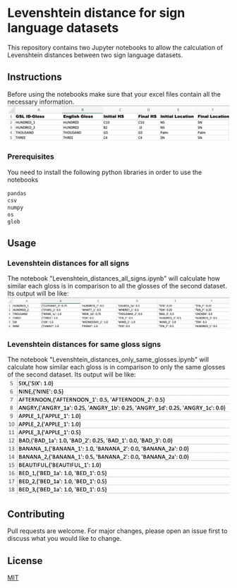 # Levenshtein distance for sign language datasets

This repository contains two Jupyter notebooks to allow the calculation of Levenshtein distances between two sign language datasets.

## Instructions

Before using the notebooks make sure that your excel files contain all the necessary information.
![Alt text](/pics/initial_file_format.png?raw=true "Title")

### Prerequisites

You need to install the following python libraries in order to use the notebooks

```
pandas
csv
numpy
os
glob
```

## Usage

### Levenshtein distances for all signs
The notebook "Levenshtein_distances_all_signs.ipynb" will calculate how similar each gloss is in comparison to all the glosses of the second dataset. Its output will be like:
![Alt text](pics/all_signs_output.png?raw=true "Title")

### Levenshtein distances for same gloss signs
The notebook "Levenshtein_distances_only_same_glosses.ipynb" will calculate how similar each gloss is in comparison to only the same glosses of the second dataset. Its output will be like:
![Alt text](pics/same_glosses_output.png?raw=true "Title")

## Contributing
Pull requests are welcome. For major changes, please open an issue first to discuss what you would like to change.


## License
[MIT](https://choosealicense.com/licenses/mit/)